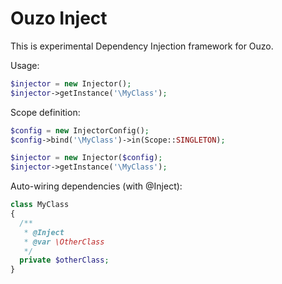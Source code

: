 Ouzo Inject
==============

This is experimental Dependency Injection framework for Ouzo.

Usage:

```php
$injector = new Injector();
$injector->getInstance('\MyClass');
```

Scope definition:

```php
$config = new InjectorConfig();
$config->bind('\MyClass')->in(Scope::SINGLETON);

$injector = new Injector($config);
$injector->getInstance('\MyClass');
```

Auto-wiring dependencies (with @Inject):

```php
class MyClass
{
  /**
   * @Inject
   * @var \OtherClass
   */
  private $otherClass;
}
```